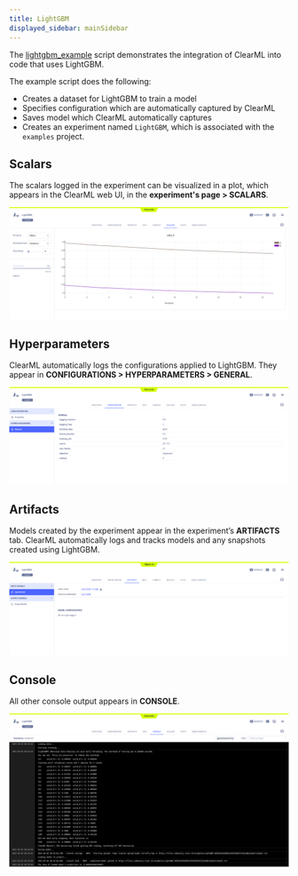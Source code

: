 ```yaml
---
title: LightGBM
displayed_sidebar: mainSidebar
---
```


The [lightgbm_example](https://github.com/allegroai/clearml/blob/master/examples/frameworks/lightgbm/lightgbm_example.py) 
script demonstrates the integration of ClearML into code that uses LightGBM. 

The example script does the following: 
* Creates a dataset for LightGBM to train a model
* Specifies configuration which are automatically captured by ClearML
* Saves model which ClearML automatically captures
* Creates an experiment named `LightGBM`, which is associated with the `examples` project.

## Scalars

The scalars logged in the experiment can be visualized in a plot, which appears in the ClearML web UI, in the **experiment's page > SCALARS**.

![LightGBM scalars](../../../img/examples_lightgbm_scalars.png)

## Hyperparameters

ClearML automatically logs the configurations applied to LightGBM. They appear in **CONFIGURATIONS > HYPERPARAMETERS > GENERAL**.

![LightGBM hyperparameters](../../../img/examples_lightgbm_config.png)

## Artifacts

Models created by the experiment appear in the experiment’s **ARTIFACTS** tab. ClearML automatically logs and tracks 
models and any snapshots created using LightGBM. 

![LightGBM model](../../../img/examples_lightgbm_model.png)

## Console

All other console output appears in **CONSOLE**.

![LightGBM console](../../../img/examples_lightgbm_console.png)


